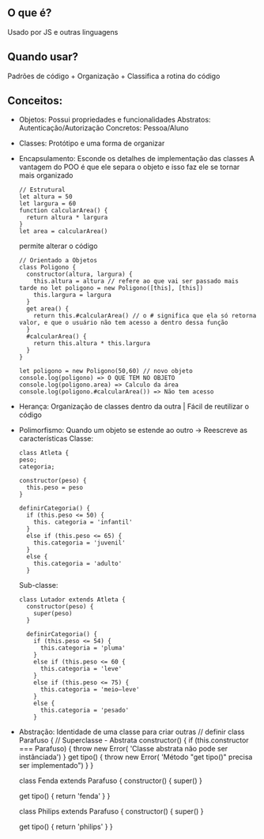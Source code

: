 ## O que é?
Usado por JS e outras linguagens

## Quando usar?
Padrões de código + Organização + Classifica a rotina do código

## Conceitos:
- Objetos: Possui propriedades e funcionalidades
  Abstratos: Autenticação/Autorização
  Concretos: Pessoa/Aluno
- Classes: Protótipo e uma forma de organizar
- Encapsulamento: Esconde os detalhes de implementação das classes
    A vantagem do POO é que ele separa o objeto e isso faz ele se tornar mais organizado

    ```
    // Estrutural
    let altura = 50
    let largura = 60
    function calcularArea() {
      return altura * largura
    }
    let area = calcularArea()
    ```
    permite alterar o código

    ```
    // Orientado a Objetos
    class Poligono {
      constructor(altura, largura) {
        this.altura = altura // refere ao que vai ser passado mais tarde no let poligono = new Poligono([this], [this])
        this.largura = largura
      }
      get area() {
        return this.#calcularArea() // o # significa que ela só retorna valor, e que o usuário não tem acesso a dentro dessa função
      }
      #calcularArea() {
        return this.altura * this.largura
      }
    }

    let poligono = new Poligono(50,60) // novo objeto
    console.log(poligono) => O QUE TEM NO OBJETO
    console.log(poligono.area) => Calculo da área
    console.log(poligono.#calcularArea()) => Não tem acesso
    ```
- Herança: Organização de classes dentro da outra | Fácil de reutilizar o código
- Polimorfismo: Quando um objeto se estende ao outro -> Reescreve as características
    Classe:
    ```
    class Atleta {
    peso;
    categoria;

    constructor(peso) {
      this.peso = peso
    }
    
    definirCategoria() {
      if (this.peso <= 50) {
        this. categoria = 'infantil'
      }
      else if (this.peso <= 65) {
        this.categoria = 'juvenil'
      }
      else {
        this.categoria = 'adulto'
      }
    ```
    Sub-classe:
    ```
    class Lutador extends Atleta {
      constructor(peso) {
        super(peso)
      }
      
      definirCategoria() {
        if (this.peso <= 54) {
          this.categoria = 'pluma'
        }
        else if (this.peso <= 60 {
          this.categoria = 'leve'
        }        
        else if (this.peso <= 75) {
          this.categoria = 'meio—leve'
        }
        else {
          this.categoria = 'pesado'
        }
    ```
- Abstração: Identidade de uma classe para criar outras
  // definir
  class Parafuso { // Superclasse - Abstrata
    constructor() {
    if (this.constructor === Parafuso) {
      throw new Error( 'Classe abstrata não pode ser instânciada')
    }
    get tipo() {
      throw new Error( 'Método "get tipo()" precisa ser implementado")
    }
  }
  
  class Fenda extends Parafuso {
    constructor() { super() }
  
    get tipo() {
      return 'fenda'
    }
  }

  class Philips extends Parafuso {
    constructor() { super() }
    
    get tipo() {
      return 'philips'
    }
  }